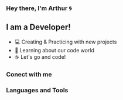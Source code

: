 ### Hey there, I'm Arthur 🌀

## I am a Developer!
- 💻 Creating & Practicing with new projects
- 🥋 Learning about our code world
- ☕ Let's go and code! 

### Conect with me


### Languages and Tools
